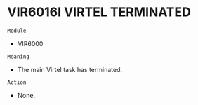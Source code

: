 # VIR6016I VIRTEL TERMINATED

`Module`
- VIR6000

`Meaning`
- The main Virtel task has terminated.

`Action`
- None.
